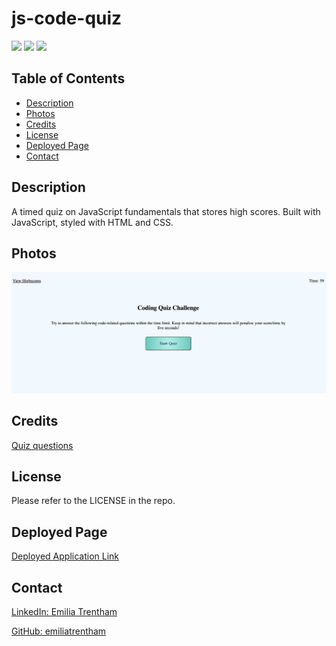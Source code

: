 # js-code-quiz

![](https://img.shields.io/badge/CSS-blue.svg)
![](https://img.shields.io/badge/HTML-orange.svg)
![](https://img.shields.io/badge/JavaScript-yellow.svg)

## Table of Contents

- [Description](#description)
- [Photos](#photos)
- [Credits](#credits)
- [License](#license)
- [Deployed Page](#deployed-page)
- [Contact](#contact)

## Description

A timed quiz on JavaScript fundamentals that stores high scores. Built with JavaScript, styled with HTML and CSS.

## Photos

![The code quiz webpage includes a timer, a high scores button, a start button that jumpstarts the application, and multiple answer questions.](./Assets/images/project-screenshot.png)

## Credits

<a href="https://www.w3schools.com/quiztest/quiztest.asp?qtest=JS">Quiz questions</a>

## License

Please refer to the LICENSE in the repo.

## Deployed Page

<a href="https://emiliatrentham.github.io/js-code-quiz/">Deployed Application Link</a>

## Contact

<a href="https://www.linkedin.com/in/emilia-trentham-987a59164/" >LinkedIn: Emilia Trentham</a>

<a href="https://github.com/emiliatrentham%22%3EGithub:">GitHub: emiliatrentham</a>

